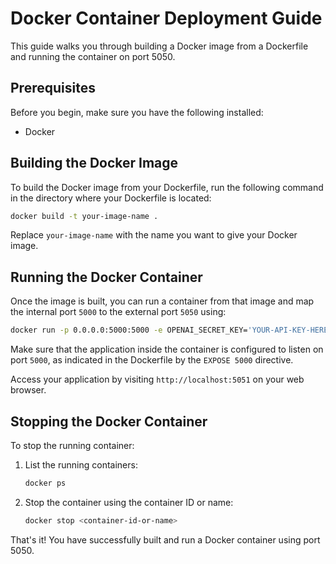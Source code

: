 # Docker Container Deployment Guide

This guide walks you through building a Docker image from a Dockerfile and running the container on port 5050.

## Prerequisites

Before you begin, make sure you have the following installed:
- Docker

## Building the Docker Image

To build the Docker image from your Dockerfile, run the following command in the directory where your Dockerfile is located:

```bash
docker build -t your-image-name .
```

Replace `your-image-name` with the name you want to give your Docker image.

## Running the Docker Container

Once the image is built, you can run a container from that image and map the internal port `5000` to the external port `5050` using:

```bash
docker run -p 0.0.0.0:5000:5000 -e OPENAI_SECRET_KEY='YOUR-API-KEY-HERE' openai-chat
```

Make sure that the application inside the container is configured to listen on port `5000`, as indicated in the Dockerfile by the `EXPOSE 5000` directive.

Access your application by visiting `http://localhost:5051` on your web browser.

## Stopping the Docker Container

To stop the running container:

1. List the running containers:

   ```bash
   docker ps
   ```

2. Stop the container using the container ID or name:

   ```bash
   docker stop <container-id-or-name>
   ```

That's it! You have successfully built and run a Docker container using port 5050.
